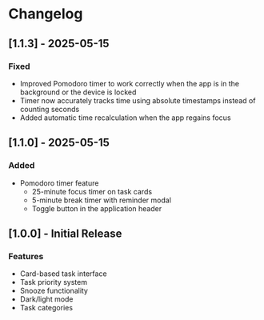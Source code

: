 # Changelog

## [1.1.3] - 2025-05-15

### Fixed
- Improved Pomodoro timer to work correctly when the app is in the background or the device is locked
- Timer now accurately tracks time using absolute timestamps instead of counting seconds
- Added automatic time recalculation when the app regains focus

## [1.1.0] - 2025-05-15

### Added
- Pomodoro timer feature
  - 25-minute focus timer on task cards
  - 5-minute break timer with reminder modal
  - Toggle button in the application header

## [1.0.0] - Initial Release

### Features
- Card-based task interface
- Task priority system
- Snooze functionality
- Dark/light mode
- Task categories